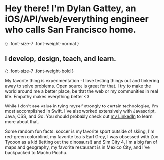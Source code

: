 # Hey there! I'm Dylan Gattey, an iOS/API/web/everything engineer who calls San Francisco home.
{: .font-size-7 .font-weight-normal }

## I develop, design, teach, and learn.
{: .font-size-7 .font-weight-bold }

My favorite thing is experimentation - I love testing things out and tinkering
away to solve problems. Open source is great for that. I try to make the
world around me a better place, be that the web or my communities in real life.
Empathy makes everything better <3

While I don't see value in tying myself strongly to certain technologies, I'm
most accomplished in Swift. I've also worked extensively with Javascript, Java,
CSS, and Go. You should probably check out
[my LinkedIn](https://www.linkedin.com/in/dgattey/) to learn more about that.

Some random fun facts: soccer is my favorite sport outside of skiing,
I'm red-green colorblind, my favorite tea is Earl Grey, I was obsessed with Zoo
Tycoon as a kid (letting out the dinosaurs!) and Sim City 4, I'm a big fan of
maps and geography, my favorite restaurant is in
Mexico City, and I've backpacked to Machu Picchu.

